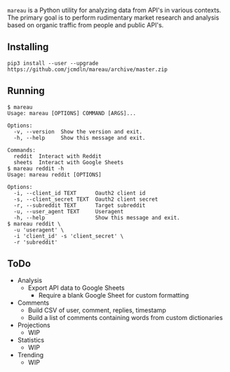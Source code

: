 `mareau` is a Python utility for analyzing data from API's in various
contexts. The primary goal is to perform rudimentary market research and
analysis based on organic traffic from people and public API's.


## Installing

    pip3 install --user --upgrade https://github.com/jcmdln/mareau/archive/master.zip


## Running

    $ mareau
    Usage: mareau [OPTIONS] COMMAND [ARGS]...

    Options:
      -v, --version  Show the version and exit.
      -h, --help     Show this message and exit.

    Commands:
      reddit  Interact with Reddit
      sheets  Interact with Google Sheets
    $ mareau reddit -h
    Usage: mareau reddit [OPTIONS]

    Options:
      -i, --client_id TEXT      Oauth2 client id
      -s, --client_secret TEXT  Oauth2 client secret
      -r, --subreddit TEXT      Target subreddit
      -u, --user_agent TEXT     Useragent
      -h, --help                Show this message and exit.
    $ mareau reddit \
      -u 'useragent' \
      -i 'client_id' -s 'client_secret' \
      -r 'subreddit'


## ToDo

- Analysis
  - Export API data to Google Sheets
    - Require a blank Google Sheet for custom formatting
- Comments
  - Build CSV of user, comment, replies, timestamp
  - Build a list of comments containing words from custom dictionaries
- Projections
  - WIP
- Statistics
  - WIP
- Trending
  - WIP

